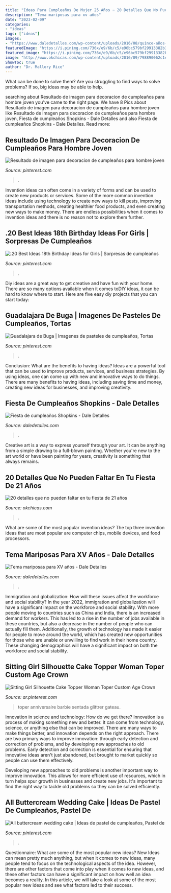 ```yaml
---
title: "Ideas Para Cumpleaños De Mujer 25 Años ~ 20 Detalles Que No Pueden Faltar En Tu Fiesta De 21 Años"
description: "Tema mariposas para xv años"
date: "2023-02-09"
categories:
- "ideas"
tags: ["ideas"]
images:
- "https://www.daledetalles.com/wp-content/uploads/2016/08/quince-años-tema-mariposas.jpg"
featuredImage: "https://i.pinimg.com/736x/e9/6b/c5/e96bc579bf29913382b3418c547761f6.jpg"
featured_image: "https://i.pinimg.com/736x/e9/6b/c5/e96bc579bf29913382b3418c547761f6.jpg"
image: "http://www.okchicas.com/wp-content/uploads/2016/09/798890062c1e777676aa52110d17d7c7-.png"
ShowToc: true
author: "Dr. Mallory Rice"
---
```



What can be done to solve them?
Are you struggling to find ways to solve problems? If so, big ideas may be able to help.

	

		
searching about Resultado de imagen para decoracion de cumpleaños para hombre joven you've came to the right page. We have 8 Pics about Resultado de imagen para decoracion de cumpleaños para hombre joven like Resultado de imagen para decoracion de cumpleaños para hombre joven, Fiesta de cumpleaños Shopkins - Dale Detalles and also Fiesta de cumpleaños Shopkins - Dale Detalles. Read more:
		
    
## Resultado De Imagen Para Decoracion De Cumpleaños Para Hombre Joven

<img loading=lazy src="https://i.pinimg.com/736x/e9/6b/c5/e96bc579bf29913382b3418c547761f6.jpg" onerror="this.onerror=null;this.src='https://tse4.mm.bing.net/th?id=OIP.pBD2pMraSYwpjDM76HhxuwHaJ3&amp;pid=15.1';" alt="Resultado de imagen para decoracion de cumpleaños para hombre joven">

_Source: pinterest.com_

>. 

	

Invention ideas can often come in a variety of forms and can be used to create new products or services. Some of the more common invention ideas include using technology to create new ways to kill pests, improving transportation methods, creating healthier food products, and even creating new ways to make money. There are endless possibilities when it comes to invention ideas and there is no reason not to explore them further.

    
## .20 Best Ideas 18th Birthday Ideas For Girls | Sorpresas De Cumpleaños

<img loading=lazy src="https://i.pinimg.com/736x/98/c1/dc/98c1dc16d30e3a8fc64a47b97db79977.jpg" onerror="this.onerror=null;this.src='https://tse3.mm.bing.net/th?id=OIP.j7gO-E8cH6DWJ-40hpkrAwHaHa&amp;pid=15.1';" alt=".20 Best Ideas 18th Birthday Ideas for Girls | Sorpresas de cumpleaños">

_Source: pinterest.com_

>. 

	

Diy ideas are a great way to get creative and have fun with your home. There are so many options available when it comes toDIY ideas, it can be hard to know where to start. Here are five easy diy projects that you can start today: 

    
## Guadalajara De Buga | Imagenes De Pasteles De Cumpleaños, Tortas

<img loading=lazy src="https://i.pinimg.com/736x/07/1e/30/071e303f8683a74b4079a1edb528d2d4--buga-guadalajara.jpg" onerror="this.onerror=null;this.src='https://tse2.mm.bing.net/th?id=OIP.DzwuOBGL3lla9hjDaqZJ5wHaKM&amp;pid=15.1';" alt="Guadalajara de Buga | Imagenes de pasteles de cumpleaños, Tortas">

_Source: pinterest.com_

>. 

	

Conclusion: What are the benefits to having ideas?
Ideas are a powerful tool that can be used to improve products, services, and business strategies. By using ideas, one can come up with new and innovative ways to do things. There are many benefits to having ideas, including saving time and money, creating new ideas for businesses, and improving creativity.

    
## Fiesta De Cumpleaños Shopkins - Dale Detalles

<img loading=lazy src="https://i2.wp.com/www.daledetalles.com/wp-content/uploads/2016/01/Shopkins9.jpeg" onerror="this.onerror=null;this.src='https://tse3.mm.bing.net/th?id=OIP.FfnMzMmd2GFZcW5IyFrB8AHaLH&amp;pid=15.1';" alt="Fiesta de cumpleaños Shopkins - Dale Detalles">

_Source: daledetalles.com_

>. 

	

Creative art is a way to express yourself through your art. It can be anything from a simple drawing to a full-blown painting. Whether you're new to the art world or have been painting for years, creativity is something that always remains.

    
## 20 Detalles Que No Pueden Faltar En Tu Fiesta De 21 Años

<img loading=lazy src="http://www.okchicas.com/wp-content/uploads/2016/09/798890062c1e777676aa52110d17d7c7-.png" onerror="this.onerror=null;this.src='https://tse2.mm.bing.net/th?id=OIP.7Yw8sT8dnuEi3ZF2wmVRkgHaE2&amp;pid=15.1';" alt="20 detalles que no pueden faltar en tu fiesta de 21 años">

_Source: okchicas.com_

>. 

	

What are some of the most popular invention ideas?
The top three invention ideas that are most popular are computer chips, mobile devices, and food processors.

    
## Tema Mariposas Para XV Años - Dale Detalles

<img loading=lazy src="https://www.daledetalles.com/wp-content/uploads/2016/08/quince-años-tema-mariposas.jpg" onerror="this.onerror=null;this.src='https://tse2.mm.bing.net/th?id=OIP.I199ntpBKvJ1vt0ug8IL7gAAAA&amp;pid=15.1';" alt="Tema mariposas para XV años - Dale Detalles">

_Source: daledetalles.com_

>. 

	

Immigration and globalization: How will these issues affect the workforce and social stability?
In the year 2022, immigration and globalization will have a significant impact on the workforce and social stability. With more people moving to countries such as China and India, there is an increased demand for workers. This has led to a rise in the number of jobs available in these countries, but also a decrease in the number of people who can actually fill them. Additionally, the growth of technology has made it easier for people to move around the world, which has created new opportunities for those who are unable or unwilling to find work in their home country. These changing demographics will have a significant impact on both the workforce and social stability.

    
## Sitting Girl Silhouette Cake Topper Woman Toper Custom Age Crown

<img loading=lazy src="https://i.pinimg.com/736x/d0/35/96/d03596bf05f5aed186c83e09490fb62f.jpg" onerror="this.onerror=null;this.src='https://tse1.mm.bing.net/th?id=OIP.8ggFGxO3RGndjEFZMMp8OQHaJ3&amp;pid=15.1';" alt="Sitting Girl Silhouette Cake Topper Woman Toper Custom Age Crown">

_Source: ar.pinterest.com_

>toper anniversaire barbie sentada glittrer gateau. 

	

Innovation in science and technology: How do we get there?
Innovation is a process of making something new and better. It can come from technology, science, or anything else that can be improved. There are many ways to make things better, and innovation depends on the right approach.
There are two primary ways to improve innovation: through early detection and correction of problems, and by developing new approaches to old problems. Early detection and correction is essential for ensuring that innovative ideas aren't just abandoned, but brought to market quickly so people can use them effectively.

Developing new approaches to old problems is another important way to improve innovation. This allows for more efficient use of resources, which in turn helps spur growth in businesses and create new jobs. It's important to find the right way to tackle old problems so they can be solved efficiently.

    
## All Buttercream Wedding Cake | Ideas De Pastel De Cumpleaños, Pastel De

<img loading=lazy src="https://i.pinimg.com/736x/c0/e4/f9/c0e4f9f164e32b627a6f48e23d235d09--buttercream-wedding-cake-cake-creations.jpg" onerror="this.onerror=null;this.src='https://tse2.mm.bing.net/th?id=OIP.KFwA-HXsAqjAUOl2Z1HL7AHaKl&amp;pid=15.1';" alt="All buttercream wedding cake | Ideas de pastel de cumpleaños, Pastel de">

_Source: pinterest.com_

>. 

	

Questionnaire: What are some of the most popular new ideas?
New Ideas can mean pretty much anything, but when it comes to new ideas, many people tend to focus on the technological aspects of the idea. However, there are other factors that come into play when it comes to new ideas, and these other factors can have a significant impact on how well an idea becomes a reality. In this article, we will take a look at some of the most popular new ideas and see what factors led to their success.


